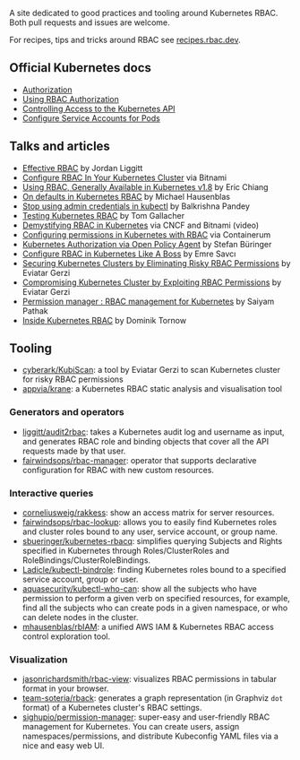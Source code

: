 A site dedicated to good practices and tooling around Kubernetes RBAC. Both pull requests and issues are welcome.

For recipes, tips and tricks around RBAC see [recipes.rbac.dev](https://recipes.rbac.dev/).

## Official Kubernetes docs

- [Authorization](https://kubernetes.io/docs/admin/authorization/)
- [Using RBAC Authorization](https://kubernetes.io/docs/reference/access-authn-authz/rbac/)
- [Controlling Access to the Kubernetes API](https://kubernetes.io/docs/reference/access-authn-authz/controlling-access/)
- [Configure Service Accounts for Pods](https://kubernetes.io/docs/tasks/configure-pod-container/configure-service-account/)

## Talks and articles

- [Effective RBAC](https://www.youtube.com/watch?v=Nw1ymxcLIDI) by Jordan Liggitt
- [Configure RBAC In Your Kubernetes Cluster](https://docs.bitnami.com/kubernetes/how-to/configure-rbac-in-your-kubernetes-cluster/) via Bitnami
- [Using RBAC, Generally Available in Kubernetes v1.8](https://kubernetes.io/blog/2017/10/using-rbac-generally-available-18/) by Eric Chiang
- [On defaults in Kubernetes RBAC](https://dev.to/mhausenblas/on-some-defaults-in-kubernetes-rbac-270l) by Michael Hausenblas
- [Stop using admin credentials in kubectl](https://goglides.com/blog/create-less-privileges-user-in-kubernetes-using-rbac-for-kubectl/) by Balkrishna Pandey
- [Testing Kubernetes RBAC](https://medium.com/yld-engineering-blog/testing-kubernetes-rbac-5e00dc93af8e/) by Tom Gallacher
- [Demystifying RBAC in Kubernetes](https://www.cncf.io/blog/2018/08/01/demystifying-rbac-in-kubernetes/) via CNCF and Bitnami (video)
- [Configuring permissions in Kubernetes with RBAC](https://medium.com/containerum/configuring-permissions-in-kubernetes-with-rbac-a456a9717d5d/) via Containerum
- [Kubernetes Authorization via Open Policy Agent](https://itnext.io/kubernetes-authorization-via-open-policy-agent-a9455d9d5ceb) by Stefan Büringer
- [Configure RBAC in Kubernetes Like A Boss](https://medium.com/trendyol-tech/configure-rbac-in-kubernetes-like-a-boss-665e2a8665dd) by Emre Savcı
- [Securing Kubernetes Clusters by Eliminating Risky RBAC Permissions](https://www.cyberark.com/threat-research-blog/securing-kubernetes-clusters-by-eliminating-risky-permissions/) by Eviatar Gerzi  
- [Compromising Kubernetes Cluster by Exploiting RBAC Permissions](https://www.youtube.com/watch?v=1LMo0CftVC4) by Eviatar Gerzi
- [Permission manager : RBAC management for Kubernetes](https://blog.kubernauts.io/permission-manager-rbac-management-for-kubernetes-ed46c2f38cfb) by Saiyam Pathak
- [Inside Kubernetes RBAC](https://medium.com/@dominik.tornow/inside-kubernetes-rbac-9988b08a738a) by Dominik Tornow

## Tooling

- [cyberark/KubiScan](https://github.com/cyberark/KubiScan): a tool by Eviatar Gerzi to scan Kubernetes cluster for risky RBAC permissions
- [appvia/krane](https://github.com/appvia/krane): a Kubernetes RBAC static analysis and visualisation tool

### Generators and operators

- [liggitt/audit2rbac](https://github.com/liggitt/audit2rbac): takes a Kubernetes audit log and username as input, and generates RBAC role and binding objects that cover all the API requests made by that user.
- [fairwindsops/rbac-manager](https://github.com/fairwindsops/rbac-manager): operator that supports declarative configuration for RBAC with new custom resources.

### Interactive queries

- [corneliusweig/rakkess](https://github.com/corneliusweig/rakkess): show an access matrix for server resources.
- [fairwindsops/rbac-lookup](https://github.com/fairwindsops/rbac-lookup): allows you to easily find Kubernetes roles and cluster roles bound to any user, service account, or group name.
- [sbueringer/kubernetes-rbacq](https://github.com/sbueringer/kubernetes-rbacq): simplifies querying Subjects and Rights specified in Kubernetes through Roles/ClusterRoles and RoleBindings/ClusterRoleBindings.
- [Ladicle/kubectl-bindrole](https://github.com/Ladicle/kubectl-bindrole): finding Kubernetes roles bound to a specified service account, group or user.
- [aquasecurity/kubectl-who-can](https://github.com/aquasecurity/kubectl-who-can): show all the subjects who have permission to perform a given verb on specified resources, for example, find all the subjects who can create pods in a given namespace, or who can delete nodes in the cluster.
- [mhausenblas/rbIAM](https://github.com/mhausenblas/rbIAM/): a unified AWS IAM & Kubernetes RBAC access control exploration tool.

### Visualization

- [jasonrichardsmith/rbac-view](https://github.com/jasonrichardsmith/rbac-view): visualizes RBAC permissions in tabular format in your browser.
- [team-soteria/rback](https://github.com/team-soteria/rback): generates a graph representation (in Graphviz `dot` format) of a Kubernetes cluster's RBAC settings.
- [sighupio/permission-manager](https://github.com/sighupio/permission-manager): super-easy and user-friendly RBAC management for Kubernetes. You can create users, assign namespaces/permissions, and distribute Kubeconfig YAML files via a nice and easy web UI.
